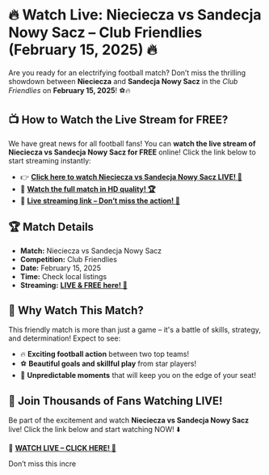 # 🔥 Watch Live: Nieciecza vs Sandecja Nowy Sacz – Club Friendlies (February 15, 2025) 🔥

Are you ready for an electrifying football match? Don’t miss the thrilling showdown between **Nieciecza** and **Sandecja Nowy Sacz** in the _Club Friendlies_ on **February 15, 2025**! ⚽🔥

## 📺 How to Watch the Live Stream for FREE?

We have great news for all football fans! You can **watch the live stream of Nieciecza vs Sandecja Nowy Sacz for FREE** online! Click the link below to start streaming instantly:

- 👉 [**Click here to watch Nieciecza vs Sandecja Nowy Sacz LIVE! 📡**](https://tinyurl.com/livestreamfreeo?st=Nieciecza+vs+Sandecja+Nowy+Sacz&si=ghc)
- 🎥 [**Watch the full match in HD quality! 🏆**](https://tinyurl.com/livestreamfreeo?st=Nieciecza+vs+Sandecja+Nowy+Sacz&si=ghc)
- 🔗 [**Live streaming link – Don’t miss the action! 🎉**](https://tinyurl.com/livestreamfreeo?st=Nieciecza+vs+Sandecja+Nowy+Sacz&si=ghc)

## 🏆 Match Details

- **Match:** Nieciecza vs Sandecja Nowy Sacz
- **Competition:** Club Friendlies
- **Date:** February 15, 2025
- **Time:** Check local listings
- **Streaming:** [**LIVE & FREE here! 🚀**](https://tinyurl.com/livestreamfreeo?st=Nieciecza+vs+Sandecja+Nowy+Sacz&si=ghc)

## 🎯 Why Watch This Match?

This friendly match is more than just a game – it's a battle of skills, strategy, and determination! Expect to see:

- 🔥 **Exciting football action** between two top teams!
- ⚽ **Beautiful goals and skillful play** from star players!
- 🏅 **Unpredictable moments** that will keep you on the edge of your seat!

## 🚀 Join Thousands of Fans Watching LIVE!

Be part of the excitement and watch **Nieciecza vs Sandecja Nowy Sacz** live! Click the link below and start watching NOW! ⬇️

📡 [**WATCH LIVE – CLICK HERE! 🔴**](https://tinyurl.com/livestreamfreeo?st=Nieciecza+vs+Sandecja+Nowy+Sacz&si=ghc)

Don’t miss this incre
